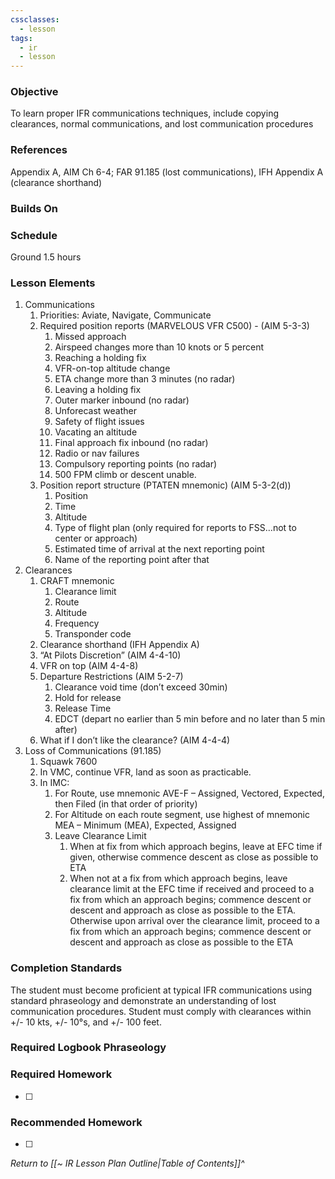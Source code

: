 ```yaml
---
cssclasses:
  - lesson
tags:
  - ir
  - lesson
---
```

### Objective
To learn proper IFR communications techniques, include copying clearances, normal communications, and lost communication procedures 

### References
Appendix A, AIM Ch 6-4; FAR 91.185 (lost communications), IFH Appendix A (clearance shorthand)

### Builds On

### Schedule
Ground 1.5 hours 

### Lesson Elements
1. Communications
	1. Priorities: Aviate, Navigate, Communicate 
	2. Required position reports (MARVELOUS VFR C500) - (AIM 5-3-3)
		1. Missed approach
		2. Airspeed changes more than 10 knots or 5 percent
		3. Reaching a holding fix
		4. VFR-on-top altitude change
		5. ETA change more than 3 minutes (no radar)
		6. Leaving a holding fix
		7. Outer marker inbound (no radar)
		8. Unforecast weather
		9. Safety of flight issues
		10. Vacating an altitude
		11. Final approach fix inbound (no radar)
		12. Radio or nav failures
		13. Compulsory reporting points (no radar)
		14. 500 FPM climb or descent unable. 
	3. Position report structure (PTATEN mnemonic) (AIM 5-3-2(d))
		1. Position
		2. Time
		3. Altitude
		4. Type of flight plan (only required for reports to FSS…not to center or approach)
		5. Estimated time of arrival at the next reporting point
		6. Name of the reporting point after that
2. Clearances 
	1. CRAFT mnemonic 
		1. Clearance limit 
		2. Route 
		3. Altitude 
		4. Frequency 
		5. Transponder code 
	2. Clearance shorthand (IFH Appendix A)
	3. “At Pilots Discretion” (AIM 4-4-10)
	4. VFR on top (AIM 4-4-8)
	5. Departure Restrictions (AIM 5-2-7)
		1. Clearance void time (don’t exceed 30min)
		2. Hold for release 
		3. Release Time
		4. EDCT (depart no earlier than 5 min before and no later than 5 min after)
	6. What if I don’t like the clearance? (AIM 4-4-4)
3. Loss of Communications (91.185)
	1. Squawk 7600 
	2. In VMC, continue VFR, land as soon as practicable. 
	3. In IMC: 
		1. For Route, use mnemonic AVE-F – Assigned, Vectored, Expected, then Filed (in that order of priority) 
		2. For Altitude on each route segment, use highest of mnemonic MEA – Minimum (MEA), Expected, Assigned 
		3. Leave Clearance Limit
			1. When at fix from which approach begins, leave at EFC time if given, otherwise commence descent as close as possible to ETA
			2. When not at a fix from which approach begins, leave clearance limit at the EFC time if received and proceed to a fix from which an approach begins; commence descent or descent and approach as close as possible to the ETA. Otherwise upon arrival over the clearance limit, proceed to a fix from which an approach begins; commence descent or descent and approach as close as possible to the ETA




  

### Completion Standards
The student must become proficient at typical IFR communications using standard phraseology and demonstrate an understanding of lost communication procedures. Student must comply with clearances within +/- 10 kts, +/- 10°s, and +/- 100 feet.

### Required Logbook Phraseology

### Required Homework
- [ ] 

### Recommended Homework
- [ ] 

*Return to [[~ IR Lesson Plan Outline|Table of Contents]]^*